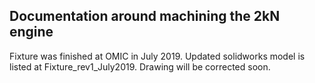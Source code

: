 ## Documentation around machining the 2kN engine

Fixture was finished at OMIC in July 2019.
Updated solidworks model is listed at Fixture_rev1_July2019.
Drawing will be corrected soon. 

